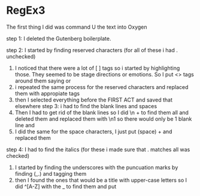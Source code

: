 # RegEx3

The first thing I did was command U the text into Oxygen 

step 1: I deleted the Gutenberg boilerplate. 

step 2: I started by finding reserved characters (for all of these i had . unchecked)
1. I noticed that there were a lot of [ ] tags so i started by highlighting those. They seemed to be stage directions or emotions. So I put <> tags around them saying <stage direction> or <feeling>
1. i repeated the same process for the reserved characters and replaced them with appropiate tags
1. then I selected everything before the FIRST ACT and saved that elsewhere 
step 3: i had to find the blank lines and spaces 
1. Then I had to get rid of the blank lines so I did \n + to find them all and deleted them and replaced them with \n1 so there would only be 1 blank line and 
1. I did the same for the space characters, I just put (space) + and replaced them

step 4: I had to find the italics (for these i made sure that . matches all was checked)
1. I started by finding the underscores with the puncuation marks by finding (_.) and tagging them
1. then I found the ones that would be a title with upper-case letters so I did ^[A-Z] with the _ to find them and put <title> tags around them
1. Then for the rest of the underscores by searching for _ I put <emph> tags around them

step 5: i had to isolate the stage directions (i unchecked the .)
1. srage directions were between [] tags so i found all of those and replaced them with <stage> tags
1. i also got rid of all of the scene, act drop, or tableau lines by finding them in command f like SCENE+ or ACT DROP and deleted them 
1. then I found the act lines like first act by plugging htat in and put in <act> tags 
1. then immediately following this i was able to put in <setting> tags because it occured right after the <act> tags
